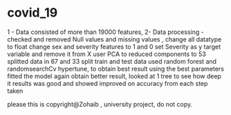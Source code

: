 # covid_19
1 - Data consisted of more than 19000 features, 
2- Data processing - checked and removed Null values and missing values ,
change all datatype to float
change sex and severity features to 1 and 0 
set Severity as y target variable and remove it from X
user PCA to reduced components to 53
splitted data in 67 and 33 split train and test data
used random forest and randomsearchCv hypertune, to obtain best result
using the best parameters fitted the model again
obtain better result, looked at 1 tree to see how deep it
results was good and showed improved on accuracy from each step taken

please this is copyright@Zohaib , university project, do not copy.
